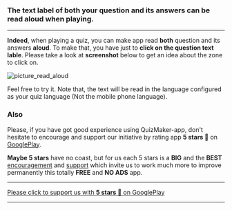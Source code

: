### The text label of both your question and its answers can be read aloud when playing.

---

**Indeed**, when playing a quiz, you can make app read **both** question and its answers **aloud**.
To make that, you have just to **click on the question text lable**.
Please take a look at **screenshot** below to get an idea about the zone to click on.


![picture_read_aloud]

Feel free to try it. Note that, the text will be read in the language configured as your quiz language (Not the mobile phone language).

### Also
Please, if you have got good experience using QuizMaker-app, don't hesitate to encourage and support our initiative by rating app **5 stars 🌟** on [GooglePlay].

**Maybe 5 stars** have no coast,  but for us each 5 stars is a **BIG** and the **BEST** [encouragement][GooglePlay] and [support][GooglePlay] which invite us to work much more to improve permanently this totally **FREE** and **NO ADS** app.

---
[Please click to support us with **5 stars 🌟** on GooglePlay ][GooglePlay]

---

[GooglePlay]: https://play.google.com/store/apps/details?id=com.devup.qcm.maker
[picture_read_aloud]: https://firebasestorage.googleapis.com/v0/b/qcm-maker-dd221.appspot.com/o/documents%2Fnotifications%2Fimages%2Fqna_read_aloud.png?alt=media&token=3a176ba5-3296-486e-8d01-c77ef02b1993
[Documentations]: https://github.com/Q-maker/document-qmaker-specifications/blob/master/file_structure/en/txt_question_answers_structuration.md

